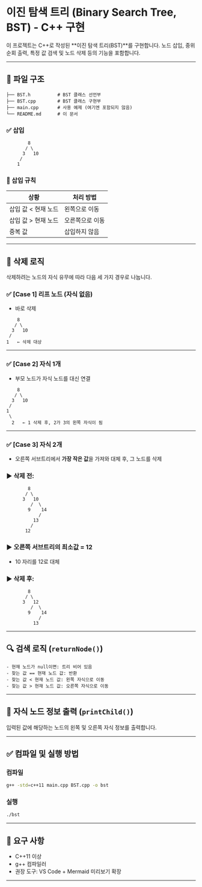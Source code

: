 # 이진 탐색 트리 (Binary Search Tree, BST) - C++ 구현

이 프로젝트는 C++로 작성된 **이진 탐색 트리(BST)**를 구현합니다. 노드 삽입, 중위 순회 출력, 특정 값 검색 및 노드 삭제 등의 기능을 포함합니다.

---

## 📁 파일 구조

```
├── BST.h          # BST 클래스 선언부
├── BST.cpp        # BST 클래스 구현부
├── main.cpp       # 사용 예제 (여기엔 포함되지 않음)
└── README.md      # 이 문서
```



### ✅ 삽입 

```
        8
       / \
      3   10
     /
    1
```

### 📌 삽입 규칙
| 상황 | 처리 방법 |
|------|-----------|
| 삽입 값 < 현재 노드 | 왼쪽으로 이동 |
| 삽입 값 > 현재 노드 | 오른쪽으로 이동 |
| 중복 값 | 삽입하지 않음 |

---

## 🧹 삭제 로직 

삭제하려는 노드의 자식 유무에 따라 다음 세 가지 경우로 나눕니다.

### ✅ [Case 1] 리프 노드 (자식 없음)
- 바로 삭제

```
    8
   / \
  3   10
 /
1   ← 삭제 대상
```

---

### ✅ [Case 2] 자식 1개
- 부모 노드가 자식 노드를 대신 연결

```
    8
   / \
  3   10
 /
1
 \
  2   ← 1 삭제 후, 2가 3의 왼쪽 자식이 됨
```

---

### ✅ [Case 3] 자식 2개
- 오른쪽 서브트리에서 **가장 작은 값**을 가져와 대체 후, 그 노드를 삭제

### ▶ 삭제 전:
```
        8
       / \
      3   10
         /  \
        9    14
            /
          13
         /
       12
```

### ▶ 오른쪽 서브트리의 최소값 = 12
- 10 자리를 12로 대체

### ▶ 삭제 후:
```
        8
       / \
      3   12
         /  \
        9    14
            /
          13
```

---

## 🔍 검색 로직 (`returnNode()`)

```text
- 현재 노드가 null이면: 트리 비어 있음
- 찾는 값 == 현재 노드 값: 반환
- 찾는 값 < 현재 노드 값: 왼쪽 자식으로 이동
- 찾는 값 > 현재 노드 값: 오른쪽 자식으로 이동
```

---

## 🌳 자식 노드 정보 출력 (`printChild()`)

입력된 값에 해당하는 노드의 왼쪽 및 오른쪽 자식 정보를 출력합니다.

---

## ✅ 컴파일 및 실행 방법

### 컴파일
```bash
g++ -std=c++11 main.cpp BST.cpp -o bst
```

### 실행
```bash
./bst
```

---



## 📌 요구 사항

- C++11 이상
- g++ 컴파일러
- 권장 도구: VS Code + Mermaid 미리보기 확장

---
